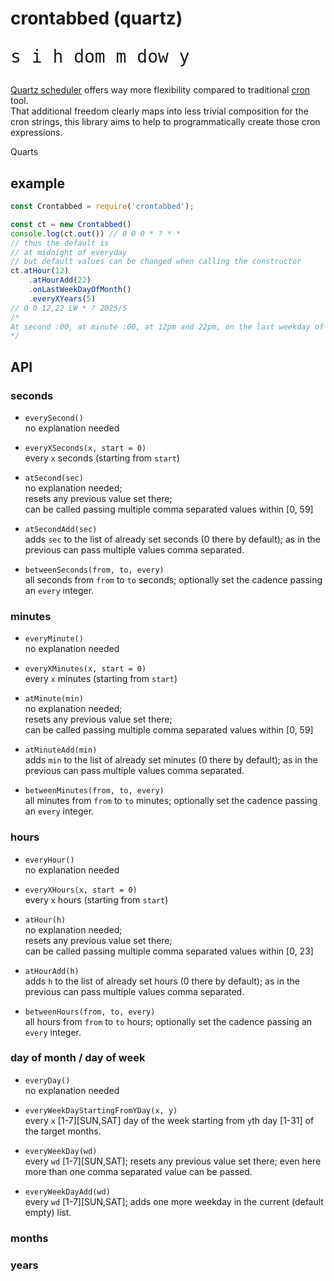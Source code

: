 


# crontabbed (quartz)
<pre style="font-size:2em">s i h dom m dow y</pre>
[Quartz scheduler][quartz] offers way more flexibility compared to traditional [cron][cron] tool.  
That additional freedom clearly maps into less trivial composition for the cron strings, this library aims to help to programmatically create those cron expressions.


Quarts

## example
``` js
const Crontabbed = require('crontabbed');

const ct = new Crontabbed()
console.log(ct.out()) // 0 0 0 * ? * *
// thus the default is
// at midnight of everyday
// but default values can be changed when calling the constructor
ct.atHour(12)
    .atHourAdd(22)
    .onLastWeekDayOfMonth()
    .everyXYears(5)
// 0 0 12,22 LW * ? 2025/5
/*
At second :00, at minute :00, at 12pm and 22pm, on the last weekday of the month, every month, every 5 years starting in 2025
*/
```


## API

### seconds

- `everySecond()`  
no explanation needed

- `everyXSeconds(x, start = 0)`  
every `x` seconds (starting from `start`)

- `atSecond(sec)`  
no explanation needed;  
resets any previous value set there;  
can be called passing multiple comma separated values within [0, 59]

- `atSecondAdd(sec)`  
adds `sec` to the list of already set seconds (0 there by default); as in the previous can pass multiple values comma separated.

- `betweenSeconds(from, to, every)`  
all seconds from `from` to `to` seconds; optionally set the cadence passing an `every` integer.  

### minutes

- `everyMinute()`  
no explanation needed

- `everyXMinutes(x, start = 0)`  
every `x` minutes (starting from `start`)

- `atMinute(min)`  
no explanation needed;  
resets any previous value set there;  
can be called passing multiple comma separated values within [0, 59]

- `atMinuteAdd(min)`  
adds `min` to the list of already set minutes (0 there by default); as in the previous can pass multiple values comma separated.

- `betweenMinutes(from, to, every)`  
all minutes from `from` to `to` minutes; optionally set the cadence passing an `every` integer.  


### hours

- `everyHour()`  
no explanation needed

- `everyXHours(x, start = 0)`  
every `x` hours (starting from `start`)

- `atHour(h)`  
no explanation needed;  
resets any previous value set there;  
can be called passing multiple comma separated values within [0, 23]

- `atHourAdd(h)`  
adds `h` to the list of already set hours (0 there by default); as in the previous can pass multiple values comma separated.

- `betweenHours(from, to, every)`  
all hours from `from` to `to` hours; optionally set the cadence passing an `every` integer.  

### day of month / day of week
- `everyDay()`  
no explanation needed

- `everyWeekDayStartingFromYDay(x, y)`  
every `x` [1-7][SUN,SAT] day of the week starting from `y`th day [1-31] of the target months. 

- `everyWeekDay(wd)`  
every `wd` [1-7][SUN,SAT]; resets any previous value set there; even here more than one comma separated value can be passed. 

- `everyWeekDayAdd(wd)`  
every `wd` [1-7][SUN,SAT]; adds one more weekday in the current (default empty) list.

### months


### years




[quartz]: https://www.quartz-scheduler.org/
[cron]: https://en.wikipedia.org/wiki/Cron